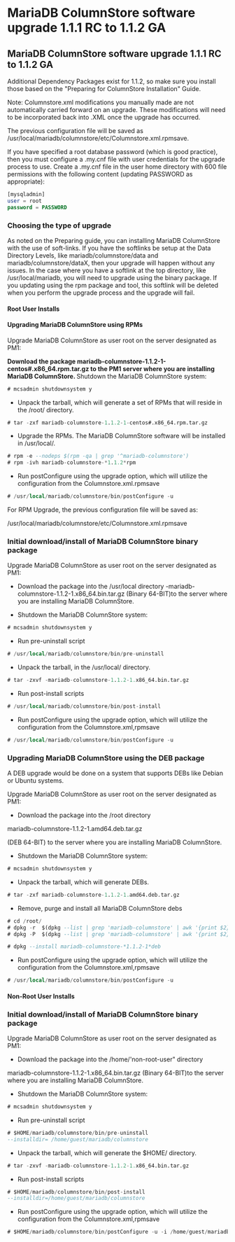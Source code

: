 # MariaDB ColumnStore software upgrade 1.1.1 RC to 1.1.2 GA

## MariaDB ColumnStore software upgrade 1.1.1 RC to 1.1.2 GA

Additional Dependency Packages exist for 1.1.2, so make sure you install those based on the "Preparing for ColumnStore Installation" Guide.

Note: Columnstore.xml modifications you manually made are not automatically carried
forward on an upgrade. These modifications will need to be incorporated back into
.XML once the upgrade has occurred.

The previous configuration file will be saved as /usr/local/mariadb/columnstore/etc/Columnstore.xml.rpmsave.

If you have specified a root database password (which is good practice), then you must configure a .my.cnf file with user credentials for the upgrade process to use. Create a .my.cnf file in the user home directory with 600 file permissions with the following content (updating PASSWORD as appropriate):

```sql
[mysqladmin] 
user = root
password = PASSWORD
```

### Choosing the type of upgrade

As noted on the Preparing guide, you can installing MariaDB ColumnStore with the use of soft-links. If you have the softlinks be setup at the Data Directory Levels, like mariadb/columnstore/data and mariadb/columnstore/dataX, then your upgrade will happen without any issues.
In the case where you have a softlink at the top directory, like /usr/local/mariadb, you will need to upgrade using the binary package. If you updating using the rpm package and tool, this softlink will be deleted when you perform the upgrade process and the upgrade will fail.

#### Root User Installs

#### Upgrading MariaDB ColumnStore using RPMs

Upgrade MariaDB ColumnStore as user root on the server designated as PM1:

<strong> Download the package mariadb-columnstore-1.1.2-1-centos#.x86_64.rpm.tar.gz to the PM1 server where you are installing MariaDB ColumnStore.
</strong> Shutdown the MariaDB ColumnStore system:

```sql
# mcsadmin shutdownsystem y
```

- Unpack the tarball, which will generate a set of RPMs that will reside in the /root/ directory.

```sql
# tar -zxf mariadb-columnstore-1.1.2-1-centos#.x86_64.rpm.tar.gz
```

- Upgrade the RPMs. The MariaDB ColumnStore software will be installed in /usr/local/.

```sql
# rpm -e --nodeps $(rpm -qa | grep '^mariadb-columnstore')
# rpm -ivh mariadb-columnstore-*1.1.2*rpm
```

- Run postConfigure using the upgrade option, which will utilize the configuration from
the Columnstore.xml.rpmsave

```sql
# /usr/local/mariadb/columnstore/bin/postConfigure -u
```

For RPM Upgrade, the previous configuration file will be saved as:

/usr/local/mariadb/columnstore/etc/Columnstore.xml.rpmsave

### Initial download/install of MariaDB ColumnStore binary package

Upgrade MariaDB ColumnStore as user root on the server designated as PM1:

- Download the package into the /usr/local directory
-mariadb-columnstore-1.1.2-1.x86_64.bin.tar.gz (Binary 64-BIT)to the
server where you are installing MariaDB ColumnStore.

- Shutdown the MariaDB ColumnStore system:

```sql
# mcsadmin shutdownsystem y
```

- Run pre-uninstall script

```sql
# /usr/local/mariadb/columnstore/bin/pre-uninstall
```

- Unpack the tarball, in the /usr/local/ directory.

```sql
# tar -zxvf -mariadb-columnstore-1.1.2-1.x86_64.bin.tar.gz
```

- Run post-install scripts

```sql
# /usr/local/mariadb/columnstore/bin/post-install
```

- Run postConfigure using the upgrade option, which will utilize the configuration from
the Columnstore.xml,rpmsave

```sql
# /usr/local/mariadb/columnstore/bin/postConfigure -u
```

### Upgrading MariaDB ColumnStore using the DEB package

A DEB upgrade would be done on a system that supports DEBs like Debian or Ubuntu
systems.

Upgrade MariaDB ColumnStore as user root on the server designated as PM1:

- Download the package into the /root directory

mariadb-columnstore-1.1.2-1.amd64.deb.tar.gz

(DEB 64-BIT) to the server where you are installing MariaDB ColumnStore.

- Shutdown the MariaDB ColumnStore system:

```sql
# mcsadmin shutdownsystem y
```

- Unpack the tarball, which will generate DEBs.

```sql
# tar -zxf mariadb-columnstore-1.1.2-1.amd64.deb.tar.gz
```

- Remove, purge and install all MariaDB ColumnStore debs

```sql
# cd /root/
# dpkg -r  $(dpkg --list | grep 'mariadb-columnstore' | awk '{print $2}')
# dpkg -P  $(dpkg --list | grep 'mariadb-columnstore' | awk '{print $2}')

# dpkg --install mariadb-columnstore-*1.1.2-1*deb
```

- Run postConfigure using the upgrade option, which will utilize the
configuration from the Columnstore.xml,rpmsave

```sql
# /usr/local/mariadb/columnstore/bin/postConfigure -u
```

#### Non-Root User Installs

### Initial download/install of MariaDB ColumnStore binary package

Upgrade MariaDB ColumnStore as user root on the server designated as PM1:

- Download the package into the /home/'non-root-user" directory

mariadb-columnstore-1.1.2-1.x86_64.bin.tar.gz (Binary 64-BIT)to the
server where you are installing MariaDB ColumnStore.

- Shutdown the MariaDB ColumnStore system:

```sql
# mcsadmin shutdownsystem y
```

- Run pre-uninstall script

```sql
# $HOME/mariadb/columnstore/bin/pre-uninstall 
--installdir= /home/guest/mariadb/columnstore
```

- Unpack the tarball, which will generate the $HOME/ directory.

```sql
# tar -zxvf -mariadb-columnstore-1.1.2-1.x86_64.bin.tar.gz
```

- Run post-install scripts

```sql
# $HOME/mariadb/columnstore/bin/post-install 
--installdir=/home/guest/mariadb/columnstore
```

- Run postConfigure using the upgrade option, which will utilize the configuration from
the Columnstore.xml,rpmsave

```sql
# $HOME/mariadb/columnstore/bin/postConfigure -u -i /home/guest/mariadb/columnstore
```